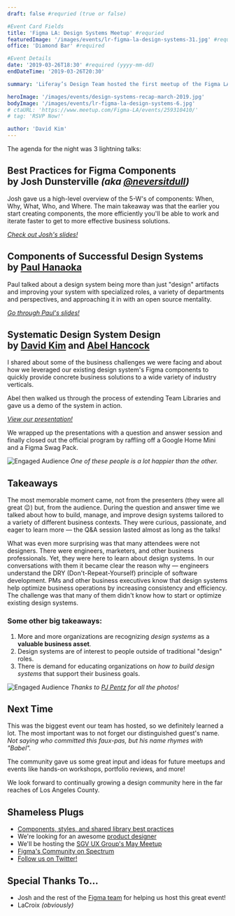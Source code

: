```yaml
---
draft: false #requried (true or false)

#Event Card Fields
title: 'Figma LA: Design Systems Meetup' #requried
featuredImage: '/images/events/lr-figma-la-design-systems-31.jpg' #requried
office: 'Diamond Bar' #required

#Event Details
date: '2019-03-26T18:30' #required (yyyy-mm-dd)
endDateTime: '2019-03-26T20:30'

summary: 'Liferay’s Design Team hosted the first meetup of the Figma LA User Group. It was an evening of fun, best practices, and practical examples for components and team libraries in the context of design systems.'

heroImage: '/images/events/design-systems-recap-march-2019.jpg'
bodyImage: '/images/events/lr-figma-la-design-systems-6.jpg'
# ctaURL: 'https://www.meetup.com/Figma-LA/events/259310410/'
# tag: 'RSVP Now!'

author: 'David Kim'
---
```


The agenda for the night was 3 lightning talks:

## Best Practices for Figma&nbsp;Components <br /> by Josh Dunsterville _(aka [@neversitdull](https://twitter.com/neversitdull))_

Josh gave us a high-level overview of the 5-W's of components: When, Why, What, Who, and Where. The main takeaway was that the earlier you start creating components, the more efficiently you'll be able to work and iterate faster to get to more effective business solutions.

_[Check out Josh's slides!](https://www.figma.com/proto/JPR8tC9WeOTXL9EVMMOcsSUY/event-design-systems-meetup?node-id=37%3A195&viewport=-147%2C-570%2C0.154189&scaling=scale-down&redirected=1)_

## Components of Successful Design Systems <br /> by [Paul Hanaoka](/team/hanaoka-paul)

Paul talked about a design system being more than just "design" artifacts and improving your system with specialized roles, a variety of departments and perspectives, and approaching it in with an open source mentality.

_[Go through Paul's slides!](https://www.figma.com/proto/JPR8tC9WeOTXL9EVMMOcsSUY/event-design-systems-meetup?node-id=41%3A5&viewport=-147%2C-570%2C0.154189&scaling=scale-down&redirected=1)_

## Systematic Design System&nbsp;Design <br /> by [David Kim](/team/kim-david) and [Abel Hancock](/team/hancock-abel)

I shared about some of the business challenges we were facing and about how we leveraged our existing design system's Figma components to quickly provide concrete business solutions to a wide variety of industry verticals.

Abel then walked us through the process of extending Team Libraries and gave us a demo of the system in action.

_[View our presentation!](https://www.figma.com/proto/JPR8tC9WeOTXL9EVMMOcsSUY/event-design-systems-meetup?node-id=41%3A38&viewport=-147%2C-570%2C0.154189&scaling=scale-down)_

We wrapped up the presentations with a question and answer session and finally closed out the official program by raffling off a Google Home Mini and a Figma Swag Pack.

![Engaged Audience](/images/events/lr-figma-la-design-systems-33.jpg)
_One of these people is a lot happier than the other._

## Takeaways

The most memorable moment came, not from the presenters (they were all great 😉) but, from the audience. During the question and answer time we talked about how to build, manage, and improve design systems tailored to a variety of different business contexts. They were curious, passionate, and eager to learn more — the Q&A session lasted almost as long as the talks!

What was even more surprising was that many attendees were not designers. There were engineers, marketers, and other business professionals. Yet, they were here to learn about design systems. In our conversations with them it became clear the reason why — engineers understand the DRY (Don't-Repeat-Yourself) principle of software development. PMs and other business executives know that design systems help optimize business operations by increasing consistency and efficiency. The challenge was that many of them didn't know how to start or optimize existing design systems.

### Some other big takeaways:

1. More and more organizations are recognizing _design systems_ as a **valuable business asset**.
2. Design systems are of interest to people outside of traditional "design" roles.
3. There is demand for educating organizations on _how to build design systems_ that support their business goals.

![Engaged Audience](/images/events/lr-figma-la-design-systems-22.jpg)
_Thanks to [PJ Pentz](/team/) for all the photos!_

## Next Time

This was the biggest event our team has hosted, so we definitely learned a lot. The most important was to not forget our distinguished guest's name. _Not saying who committed this faux-pas, but his name rhymes with "Babel"._

The community gave us some great input and ideas for future meetups and events like hands-on workshops, portfolio reviews, and more!

We look forward to continually growing a design community here in the far reaches of Los Angeles County.

## Shameless Plugs

-   [Components, styles, and shared library best practices](https://www.figma.com/resources/guides-and-best-practices/components-styles-and-shared-library-best-practices/)
-   We're looking for an awesome [product designer](https://liferay.design/careers/na/product-designer/)
-   We'll be hosting the [SGV UX Group's May Meetup](https://www.eventbrite.com/o/san-gabriel-valley-ux-18885418980)
-   [Figma's Community on Spectrum](https://spectrum.chat/figma)
-   [Follow us on Twitter!](https://twitter.com/liferaydesign)

## Special Thanks To…

-   Josh and the rest of the [Figma team](https://figma.com) for helping us host this great event!
-   LaCroix _(obviously)_
